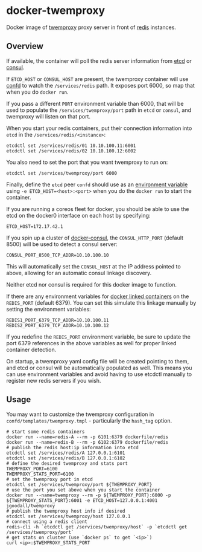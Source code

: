 docker-twemproxy
================

Docker image of [twemproxy](https://github.com/twitter/twemproxy) proxy server in front of [redis](http://redis.io/) instances. 

## Overview

If available, the container will poll the redis server information from [etcd](https://github.com/coreos/etcd) or [consul](https://consul.io).

If `ETCD_HOST` or `CONSUL_HOST` are present, the twemproxy container will use [confd](https://github.com/kelseyhightower/confd) to watch the `/services/redis` path. It exposes port 6000, so map that when you do `docker run`.

If you pass a different `PORT` environment variable than 6000, that will be used to populate the `/services/twemproxy/port` path in `etcd` or `consul`, and twemproxy will listen on that port.

When you start your redis containers, put their connection information into `etcd` in the `/services/redis/<instance>`:

    etcdctl set /services/redis/01 10.10.100.11:6001
    etcdctl set /services/redis/02 10.10.100.12:6002

You also need to set the port that you want twemproxy to run on:

    etcdctl set /services/twemproxy/port 6000

Finally, define the `etcd` peer `confd` should use as an [environment variable](https://docs.docker.com/reference/run/#env-environment-variables) using `-e ETCD_HOST=<host>:<port>` when you do the `docker run` to start the container.

If you are running a coreos fleet for docker, you should be able to use the etcd on the docker0 interface on each host by specifying:

    ETCD_HOST=172.17.42.1

If you spin up a cluster of [docker-consul](https://github.com/progrium/docker-consul), the `CONSUL_HTTP_PORT` (default 8500) will be used to detect a consul server:

    CONSUL_PORT_8500_TCP_ADDR=10.10.100.10

This will automatically set the `CONSUL_HOST` at the IP address pointed to above, allowing for an automatic consul linkage discovery.

Neither etcd nor consul is required for this docker image to function.

If there are any environment variables for [docker linked containers](https://docs.docker.com/userguide/dockerlinks/) on the `REDIS_PORT` (default 6379). You can set this simulate this linkage manually by setting the environment variables:

    REDIS1_PORT_6379_TCP_ADDR=10.10.100.11
    REDIS2_PORT_6379_TCP_ADDR=10.10.100.12

If you redefine the `REDIS_PORT` environment variable, be sure to update the port 6379 references in the above variables as well for proper linked container detection.

On startup, a twemproxy yaml config file will be created pointing to them, and etcd or consul will be automatically populated as well. This means you can use environment variables and avoid having to use etcdctl manually to register new redis servers if you wish.

## Usage

You may want to customize the twemproxy configuration in `confd/templates/twemproxy.tmpl` - particularly the `hash_tag` option.

    # start some redis containers
    docker run --name=redis-A --rm -p 6101:6379 dockerfile/redis
    docker run --name=redis-B --rm -p 6102:6379 dockerfile/redis
    # publish the redis host:ip information into etcd
    etcdctl set /services/redis/A 127.0.0.1:6101
    etcdctl set /services/redis/B 127.0.0.1:6102
    # define the desired twemproxy and stats port
    TWEMPROXY_PORT=6100
    TWEMPROXY_STATS_PORT=6100
    # set the twemproxy port in etcd
    etcdctl set /services/twemproxy/port ${TWEMPROXY_PORT}
    # use the port you set above when you start the container
    docker run --name=twemproxy --rm -p ${TWEMPROXY_PORT}:6000 -p ${TWEMPROXY_STATS_PORT}:6001 -e ETCD_HOST=127.0.0.1:4001 jgoodall/twemproxy
    # publish the twemproxy host info if desired
    etcdctl set /services/twemproxy/host 127.0.0.1
    # connect using a redis client
    redis-cli -h `etcdctl get /services/twemproxy/host` -p `etcdctl get /services/twemproxy/port`
    # get stats on cluster (use `docker ps` to get `<ip>`)
    curl <ip>:$TWEMPROXY_STATS_PORT

